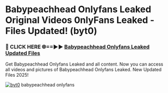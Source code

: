 # Babypeachhead Onlyfans Leaked Original Videos 0nlyFans Leaked - Files Updated! (byt0)

<h3>🔴 CLICK HERE 🌐==►► <a href="https://tinyurl.com/2jnfzry5" rel="nofollow">Babypeachhead Onlyfans Leaked Updated Files</a></h3>

Get Babypeachhead Onlyfans Leaked and all content. Now you can access all videos and pictures of Babypeachhead Onlyfans Leaked. New Updated Files 2025!

[![byt0](https://i.imgur.com/GyGTBgg.gif)](https://tinyurl.com/2jnfzry5)
babypeachhead onlyfans